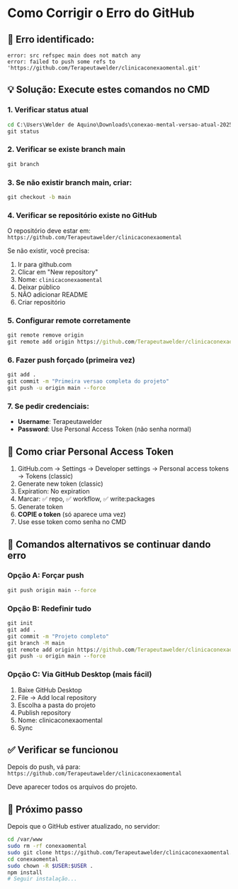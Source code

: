 # Como Corrigir o Erro do GitHub

## 🔴 Erro identificado:
```
error: src refspec main does not match any
error: failed to push some refs to 'https://github.com/Terapeutawelder/clinicaconexaomental.git'
```

## 💡 Solução: Execute estes comandos no CMD

### 1. Verificar status atual
```cmd
cd C:\Users\Welder de Aquino\Downloads\conexao-mental-versao-atual-20250729
git status
```

### 2. Verificar se existe branch main
```cmd
git branch
```

### 3. Se não existir branch main, criar:
```cmd
git checkout -b main
```

### 4. Verificar se repositório existe no GitHub
O repositório deve estar em: `https://github.com/Terapeutawelder/clinicaconexaomental`

Se não existir, você precisa:
1. Ir para github.com
2. Clicar em "New repository" 
3. Nome: `clinicaconexaomental`
4. Deixar público
5. NÃO adicionar README
6. Criar repositório

### 5. Configurar remote corretamente
```cmd
git remote remove origin
git remote add origin https://github.com/Terapeutawelder/clinicaconexaomental.git
```

### 6. Fazer push forçado (primeira vez)
```cmd
git add .
git commit -m "Primeira versao completa do projeto"
git push -u origin main --force
```

### 7. Se pedir credenciais:
- **Username**: Terapeutawelder
- **Password**: Use Personal Access Token (não senha normal)

## 🔑 Como criar Personal Access Token

1. GitHub.com → Settings → Developer settings → Personal access tokens → Tokens (classic)
2. Generate new token (classic)
3. Expiration: No expiration
4. Marcar: ✅ repo, ✅ workflow, ✅ write:packages
5. Generate token
6. **COPIE o token** (só aparece uma vez)
7. Use esse token como senha no CMD

## 🎯 Comandos alternativos se continuar dando erro

### Opção A: Forçar push
```cmd
git push origin main --force
```

### Opção B: Redefinir tudo
```cmd
git init
git add .
git commit -m "Projeto completo"
git branch -M main
git remote add origin https://github.com/Terapeutawelder/clinicaconexaomental.git
git push -u origin main --force
```

### Opção C: Via GitHub Desktop (mais fácil)
1. Baixe GitHub Desktop
2. File → Add local repository
3. Escolha a pasta do projeto
4. Publish repository
5. Nome: clinicaconexaomental
6. Sync

## ✅ Verificar se funcionou

Depois do push, vá para:
`https://github.com/Terapeutawelder/clinicaconexaomental`

Deve aparecer todos os arquivos do projeto.

## 🚀 Próximo passo

Depois que o GitHub estiver atualizado, no servidor:
```bash
cd /var/www
sudo rm -rf conexaomental
sudo git clone https://github.com/Terapeutawelder/clinicaconexaomental.git conexaomental
cd conexaomental
sudo chown -R $USER:$USER .
npm install
# Seguir instalação...
```